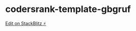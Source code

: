 # codersrank-template-gbgruf

[Edit on StackBlitz ⚡️](https://stackblitz.com/edit/codersrank-template-gbgruf)